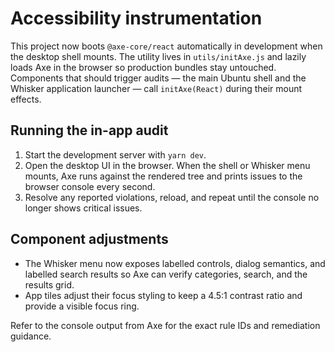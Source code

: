 # Accessibility instrumentation

This project now boots `@axe-core/react` automatically in development when the desktop shell mounts. The utility lives in `utils/initAxe.js` and lazily loads Axe in the browser so production bundles stay untouched. Components that should trigger audits — the main Ubuntu shell and the Whisker application launcher — call `initAxe(React)` during their mount effects.

## Running the in-app audit

1. Start the development server with `yarn dev`.
2. Open the desktop UI in the browser. When the shell or Whisker menu mounts, Axe runs against the rendered tree and prints issues to the browser console every second.
3. Resolve any reported violations, reload, and repeat until the console no longer shows critical issues.

## Component adjustments

- The Whisker menu now exposes labelled controls, dialog semantics, and labelled search results so Axe can verify categories, search, and the results grid.
- App tiles adjust their focus styling to keep a 4.5:1 contrast ratio and provide a visible focus ring.

Refer to the console output from Axe for the exact rule IDs and remediation guidance.
